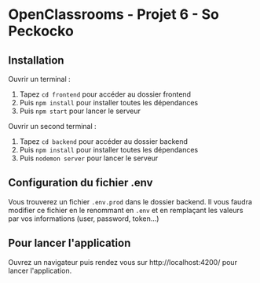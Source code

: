 # OpenClassrooms - Projet 6 - So Peckocko

## Installation
Ouvrir un terminal :
1) Tapez `cd frontend` pour accéder au dossier frontend
2) Puis `npm install` pour installer toutes les dépendances
3) Puis `npm start` pour lancer le serveur 

Ouvrir un second terminal :
1) Tapez `cd backend` pour accéder au dossier backend
2) Puis `npm install` pour installer toutes les dépendances
3) Puis `nodemon server` pour lancer le serveur

## Configuration du fichier .env
Vous trouverez un fichier `.env.prod` dans le dossier backend. 
Il vous faudra modifier ce fichier en le renommant en `.env` et en remplaçant les valeurs par vos informations (user, password, token...)

## Pour lancer l'application
Ouvrez un navigateur puis rendez vous sur http://localhost:4200/ pour lancer l'application.